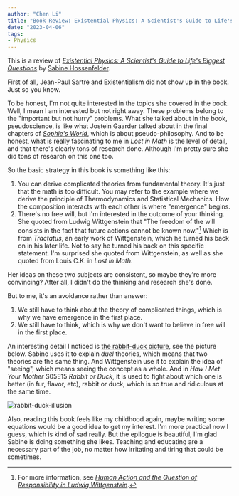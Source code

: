 ```yaml
---
author: "Chen Li"
title: "Book Review: Existential Physics: A Scientist's Guide to Life's Biggest Questions"
date: "2023-04-06"
tags: 
- Physics
---
```


This is a review of [_Existential Physics: A Scientist's Guide to Life's Biggest Questions_](https://www.amazon.com/Existential-Physics-Scientists-Biggest-Questions/dp/1984879456) by [Sabine Hossenfelder](https://sabinehossenfelder.com/).

First of all, Jean-Paul Sartre and Existentialism did not show up in the book. Just so you know.

To be honest, I'm not quite interested in the topics she covered in the book. Well, I mean I am interested but not right away. These problems belong to the "important but not hurry" problems. What she talked about in the book, pseudoscience, is like what Jostein Gaarder talked about in the final chapters of [_Sophie's World_](https://en.wikipedia.org/wiki/Sophie%27s_World), which is about pseudo-philosophy. And to be honest, what is really fascinating to me in _Lost in Math_ is the level of detail, and that there's clearly tons of research done. Although I'm pretty sure she did tons of research on this one too.

So the basic strategy in this book is something like this:

1. You can derive complicated theories from fundamental theory. It's just that the math is too difficult. You may refer to the example where we derive the principle of Thermodynamics and Statistical Mechanics. How the composition interacts with each other is where "emergence" begins.
2. There's no free will, but I'm interested in the outcome of your thinking. She quoted from Ludwig Wittgenstein that "The freedom of the will consists in the fact that future actions cannot be known now."[^1] Which is from _Tractatus_, an early work of Wittgenstein, which he turned his back on in his later life. Not to say he turned his back on this specific statement. I'm surprised she quoted from Wittgenstein, as well as she quoted from Louis C.K. in _Lost in Math_.

Her ideas on these two subjects are consistent, so maybe they're more convincing? After all, I didn't do the thinking and research she's done.

But to me, it's an avoidance rather than answer:

1. We still have to think about the theory of complicated things, which is why we have emergence in the first place.
2. We still have to think, which is why we don't want to believe in free will in the first place.

An interesting detail I noticed is [the rabbit-duck picture](https://en.wikipedia.org/wiki/Rabbit%E2%80%93duck_illusion), see the picture below. Sabine uses it to explain _duel_ theories, which means that two theories are the same thing. And Wittgenstein use it to explain the idea of "seeing", which means seeing the concept as a whole. And in _How I Met Your Mother_ S05E15 _Rabbit or Duck_, it is used to fight about which one is better (in fur, flavor, etc), rabbit or duck, which is so true and ridiculous at the same time.

![rabbit-duck-illusion](https://winterparkmag.com/wp-content/uploads/2019/07/duck-rabbit.jpg)

Also, reading this book feels like my childhood again, maybe writing some equations would be a good idea to get my interest. I'm more practical now I guess, which is kind of sad really. But the epilogue is beautiful, I'm glad Sabine is doing something she likes. Teaching and educating are a necessary part of the job, no matter how irritating and tiring that could be sometimes.

[^1]: For more information, see [_Human Action and the Question of Responsibility in Ludwig Wittgenstein_](https://acjol.org/index.php/NJP/article/view/697).

